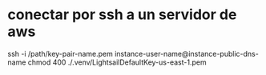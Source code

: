
# conectar por ssh a un servidor de aws


ssh -i /path/key-pair-name.pem instance-user-name@instance-public-dns-name
chmod 400 ./.venv/LightsailDefaultKey-us-east-1.pem

